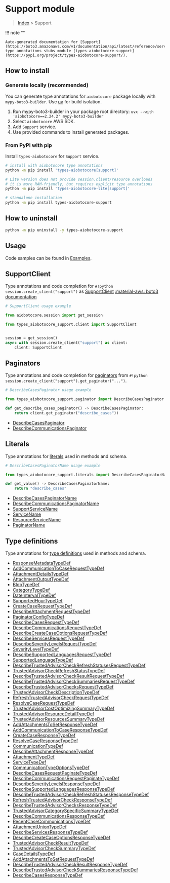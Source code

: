 # Support module

> [Index](../README.md) > Support


!!! note ""

    Auto-generated documentation for [Support](https://boto3.amazonaws.com/v1/documentation/api/latest/reference/services/support.html#support)
    type annotations stubs module [types-aiobotocore-support](https://pypi.org/project/types-aiobotocore-support/).

## How to install

### Generate locally (recommended)

You can generate type annotations for `aiobotocore` package locally with `mypy-boto3-builder`.
Use [uv](https://docs.astral.sh/uv/getting-started/installation/) for build isolation.

1. Run mypy-boto3-builder in your package root directory: `uvx --with 'aiobotocore==2.24.2' mypy-boto3-builder`
1. Select `aiobotocore` AWS SDK.
1. Add `Support` service.
1. Use provided commands to install generated packages.



### From PyPI with pip

Install `types-aiobotocore` for `Support` service.

```bash
# install with aiobotocore type annotations
python -m pip install 'types-aiobotocore[support]'

# Lite version does not provide session.client/resource overloads
# it is more RAM-friendly, but requires explicit type annotations
python -m pip install 'types-aiobotocore-lite[support]'

# standalone installation
python -m pip install types-aiobotocore-support
```



## How to uninstall

```bash
python -m pip uninstall -y types-aiobotocore-support
```

## Usage

Code samples can be found in [Examples](./usage.md).

## SupportClient

Type annotations and code completion for  `#!python session.create_client("support")` as [SupportClient](./client.md)
[:material-aws: boto3 documentation](https://boto3.amazonaws.com/v1/documentation/api/latest/reference/services/support.html#Support.Client)

```python
# SupportClient usage example

from aiobotocore.session import get_session

from types_aiobotocore_support.client import SupportClient


session = get_session()
async with session.create_client("support") as client:
    client: SupportClient
```


## Paginators

Type annotations and code completion for
[paginators](./paginators.md)
from `#!python session.create_client("support").get_paginator("...")`.

```python
# DescribeCasesPaginator usage example

from types_aiobotocore_support.paginator import DescribeCasesPaginator

def get_describe_cases_paginator() -> DescribeCasesPaginator:
    return client.get_paginator("describe_cases"))
```

- [DescribeCasesPaginator](./paginators.md#describecasespaginator)
- [DescribeCommunicationsPaginator](./paginators.md#describecommunicationspaginator)








## Literals

Type annotations for [literals](./literals.md) used in methods and schema.

```python
# DescribeCasesPaginatorName usage example

from types_aiobotocore_support.literals import DescribeCasesPaginatorName

def get_value() -> DescribeCasesPaginatorName:
    return "describe_cases"
```

- [DescribeCasesPaginatorName](./literals.md#describecasespaginatorname)
- [DescribeCommunicationsPaginatorName](./literals.md#describecommunicationspaginatorname)
- [SupportServiceName](./literals.md#supportservicename)
- [ServiceName](./literals.md#servicename)
- [ResourceServiceName](./literals.md#resourceservicename)
- [PaginatorName](./literals.md#paginatorname)




## Type definitions

Type annotations for [type definitions](./type_defs.md) used in methods and schema.

- [ResponseMetadataTypeDef](./type_defs.md#responsemetadatatypedef)
- [AddCommunicationToCaseRequestTypeDef](./type_defs.md#addcommunicationtocaserequesttypedef)
- [AttachmentDetailsTypeDef](./type_defs.md#attachmentdetailstypedef)
- [AttachmentOutputTypeDef](./type_defs.md#attachmentoutputtypedef)
- [BlobTypeDef](./type_defs.md#blobtypedef)
- [CategoryTypeDef](./type_defs.md#categorytypedef)
- [DateIntervalTypeDef](./type_defs.md#dateintervaltypedef)
- [SupportedHourTypeDef](./type_defs.md#supportedhourtypedef)
- [CreateCaseRequestTypeDef](./type_defs.md#createcaserequesttypedef)
- [DescribeAttachmentRequestTypeDef](./type_defs.md#describeattachmentrequesttypedef)
- [PaginatorConfigTypeDef](./type_defs.md#paginatorconfigtypedef)
- [DescribeCasesRequestTypeDef](./type_defs.md#describecasesrequesttypedef)
- [DescribeCommunicationsRequestTypeDef](./type_defs.md#describecommunicationsrequesttypedef)
- [DescribeCreateCaseOptionsRequestTypeDef](./type_defs.md#describecreatecaseoptionsrequesttypedef)
- [DescribeServicesRequestTypeDef](./type_defs.md#describeservicesrequesttypedef)
- [DescribeSeverityLevelsRequestTypeDef](./type_defs.md#describeseveritylevelsrequesttypedef)
- [SeverityLevelTypeDef](./type_defs.md#severityleveltypedef)
- [DescribeSupportedLanguagesRequestTypeDef](./type_defs.md#describesupportedlanguagesrequesttypedef)
- [SupportedLanguageTypeDef](./type_defs.md#supportedlanguagetypedef)
- [DescribeTrustedAdvisorCheckRefreshStatusesRequestTypeDef](./type_defs.md#describetrustedadvisorcheckrefreshstatusesrequesttypedef)
- [TrustedAdvisorCheckRefreshStatusTypeDef](./type_defs.md#trustedadvisorcheckrefreshstatustypedef)
- [DescribeTrustedAdvisorCheckResultRequestTypeDef](./type_defs.md#describetrustedadvisorcheckresultrequesttypedef)
- [DescribeTrustedAdvisorCheckSummariesRequestTypeDef](./type_defs.md#describetrustedadvisorchecksummariesrequesttypedef)
- [DescribeTrustedAdvisorChecksRequestTypeDef](./type_defs.md#describetrustedadvisorchecksrequesttypedef)
- [TrustedAdvisorCheckDescriptionTypeDef](./type_defs.md#trustedadvisorcheckdescriptiontypedef)
- [RefreshTrustedAdvisorCheckRequestTypeDef](./type_defs.md#refreshtrustedadvisorcheckrequesttypedef)
- [ResolveCaseRequestTypeDef](./type_defs.md#resolvecaserequesttypedef)
- [TrustedAdvisorCostOptimizingSummaryTypeDef](./type_defs.md#trustedadvisorcostoptimizingsummarytypedef)
- [TrustedAdvisorResourceDetailTypeDef](./type_defs.md#trustedadvisorresourcedetailtypedef)
- [TrustedAdvisorResourcesSummaryTypeDef](./type_defs.md#trustedadvisorresourcessummarytypedef)
- [AddAttachmentsToSetResponseTypeDef](./type_defs.md#addattachmentstosetresponsetypedef)
- [AddCommunicationToCaseResponseTypeDef](./type_defs.md#addcommunicationtocaseresponsetypedef)
- [CreateCaseResponseTypeDef](./type_defs.md#createcaseresponsetypedef)
- [ResolveCaseResponseTypeDef](./type_defs.md#resolvecaseresponsetypedef)
- [CommunicationTypeDef](./type_defs.md#communicationtypedef)
- [DescribeAttachmentResponseTypeDef](./type_defs.md#describeattachmentresponsetypedef)
- [AttachmentTypeDef](./type_defs.md#attachmenttypedef)
- [ServiceTypeDef](./type_defs.md#servicetypedef)
- [CommunicationTypeOptionsTypeDef](./type_defs.md#communicationtypeoptionstypedef)
- [DescribeCasesRequestPaginateTypeDef](./type_defs.md#describecasesrequestpaginatetypedef)
- [DescribeCommunicationsRequestPaginateTypeDef](./type_defs.md#describecommunicationsrequestpaginatetypedef)
- [DescribeSeverityLevelsResponseTypeDef](./type_defs.md#describeseveritylevelsresponsetypedef)
- [DescribeSupportedLanguagesResponseTypeDef](./type_defs.md#describesupportedlanguagesresponsetypedef)
- [DescribeTrustedAdvisorCheckRefreshStatusesResponseTypeDef](./type_defs.md#describetrustedadvisorcheckrefreshstatusesresponsetypedef)
- [RefreshTrustedAdvisorCheckResponseTypeDef](./type_defs.md#refreshtrustedadvisorcheckresponsetypedef)
- [DescribeTrustedAdvisorChecksResponseTypeDef](./type_defs.md#describetrustedadvisorchecksresponsetypedef)
- [TrustedAdvisorCategorySpecificSummaryTypeDef](./type_defs.md#trustedadvisorcategoryspecificsummarytypedef)
- [DescribeCommunicationsResponseTypeDef](./type_defs.md#describecommunicationsresponsetypedef)
- [RecentCaseCommunicationsTypeDef](./type_defs.md#recentcasecommunicationstypedef)
- [AttachmentUnionTypeDef](./type_defs.md#attachmentuniontypedef)
- [DescribeServicesResponseTypeDef](./type_defs.md#describeservicesresponsetypedef)
- [DescribeCreateCaseOptionsResponseTypeDef](./type_defs.md#describecreatecaseoptionsresponsetypedef)
- [TrustedAdvisorCheckResultTypeDef](./type_defs.md#trustedadvisorcheckresulttypedef)
- [TrustedAdvisorCheckSummaryTypeDef](./type_defs.md#trustedadvisorchecksummarytypedef)
- [CaseDetailsTypeDef](./type_defs.md#casedetailstypedef)
- [AddAttachmentsToSetRequestTypeDef](./type_defs.md#addattachmentstosetrequesttypedef)
- [DescribeTrustedAdvisorCheckResultResponseTypeDef](./type_defs.md#describetrustedadvisorcheckresultresponsetypedef)
- [DescribeTrustedAdvisorCheckSummariesResponseTypeDef](./type_defs.md#describetrustedadvisorchecksummariesresponsetypedef)
- [DescribeCasesResponseTypeDef](./type_defs.md#describecasesresponsetypedef)


